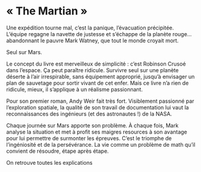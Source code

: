 # « The Martian »

Une expédition tourne mal, c’est la panique, l’évacuation précipitée. L’équipe regagne la navette de justesse et s’échappe de la planète rouge… abandonnant le pauvre Mark Watney, que tout le monde croyait mort.

Seul sur Mars. 

Le concept du livre est merveilleux de simplicité : c’est Robinson Crusoé dans l’espace. Ça peut paraître ridicule. Survivre seul sur une planète déserte à l’air irrespirable, sans équipement approprié, jusqu’à envisager un plan de sauvetage pour sortir vivant de cet enfer. Mais ce livre n’a rien de ridicule, mieux, il s’applique à un réalisme passionnant.

Pour son premier roman, Andy Weir fait très fort. Visiblement passionné par l’exploration spatiale, la qualité de son travail de documentation lui vaut la reconnaissances des ingénieurs (et des astronautes !) de la NASA. 

Chaque journée sur Mars apporte son problème. À chaque fois, Mark analyse la situation et met à profit ses maigres resources à son avantage pour lui permettre de surmonter les épreuves. C’est le triomphe de l’ingéniosité et de la persévérance. La vie comme un problème de math qu’il convient de résoudre, étape après étape.

On retrouve toutes les explications 